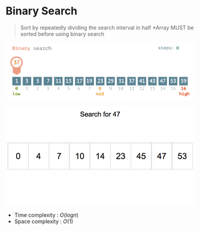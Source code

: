 # Binary Search

> Sort by repeatedly dividing the search interval in half
*Array MUST be sorted before using binary search
> 

![binarysearchgif.gif](binarysearchgif.gif)

![binarysearch.gif](binarysearch.gif)

- Time complexity : $O(logn)$
- Space complexity : $O(1)$